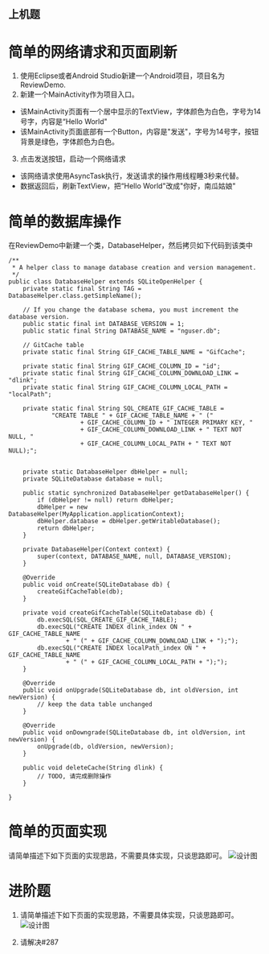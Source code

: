 上机题
---
# 简单的网络请求和页面刷新
1. 使用Eclipse或者Android Studio新建一个Android项目，项目名为ReviewDemo.
2. 新建一个MainActivity作为项目入口。
- 该MainActivity页面有一个居中显示的TextView，字体颜色为白色，字号为14号字，内容是“Hello World"
- 该MainActivity页面底部有一个Button，内容是"发送"，字号为14号字，按钮背景是绿色，字体颜色为白色。
3. 点击发送按钮，启动一个网络请求
 - 该网络请求使用AsyncTask执行，发送请求的操作用线程睡3秒来代替。
 - 数据返回后，刷新TextView，把“Hello World"改成"你好，南瓜姑娘"

# 简单的数据库操作
在ReviewDemo中新建一个类，DatabaseHelper，然后拷贝如下代码到该类中
```
/**
 * A helper class to manage database creation and version management.
 */
public class DatabaseHelper extends SQLiteOpenHelper {
    private static final String TAG = DatabaseHelper.class.getSimpleName();

    // If you change the database schema, you must increment the database version.
    public static final int DATABASE_VERSION = 1;
    public static final String DATABASE_NAME = "nguser.db";

    // GitCache table
    private static final String GIF_CACHE_TABLE_NAME = "GifCache";

    private static final String GIF_CACHE_COLUMN_ID = "id";
    private static final String GIF_CACHE_COLUMN_DOWNLOAD_LINK = "dlink";
    private static final String GIF_CACHE_COLUMN_LOCAL_PATH = "localPath";

    private static final String SQL_CREATE_GIF_CACHE_TABLE =
            "CREATE TABLE " + GIF_CACHE_TABLE_NAME + " ("
                    + GIF_CACHE_COLUMN_ID + " INTEGER PRIMARY KEY, "
                    + GIF_CACHE_COLUMN_DOWNLOAD_LINK + " TEXT NOT NULL, "
                    + GIF_CACHE_COLUMN_LOCAL_PATH + " TEXT NOT NULL);";


    private static DatabaseHelper dbHelper = null;
    private SQLiteDatabase database = null;

    public static synchronized DatabaseHelper getDatabaseHelper() {
        if (dbHelper != null) return dbHelper;
        dbHelper = new DatabaseHelper(MyApplication.applicationContext);
        dbHelper.database = dbHelper.getWritableDatabase();
        return dbHelper;
    }

    private DatabaseHelper(Context context) {
        super(context, DATABASE_NAME, null, DATABASE_VERSION);
    }

    @Override
    public void onCreate(SQLiteDatabase db) {
        createGifCacheTable(db);
    }

    private void createGifCacheTable(SQLiteDatabase db) {
        db.execSQL(SQL_CREATE_GIF_CACHE_TABLE);
        db.execSQL("CREATE INDEX dlink_index ON " + GIF_CACHE_TABLE_NAME
                + " (" + GIF_CACHE_COLUMN_DOWNLOAD_LINK + ");");
        db.execSQL("CREATE INDEX localPath_index ON " + GIF_CACHE_TABLE_NAME
                + " (" + GIF_CACHE_COLUMN_LOCAL_PATH + ");");
    }

    @Override
    public void onUpgrade(SQLiteDatabase db, int oldVersion, int newVersion) {
        // keep the data table unchanged
    }

    @Override
    public void onDowngrade(SQLiteDatabase db, int oldVersion, int newVersion) {
        onUpgrade(db, oldVersion, newVersion);
    }

    public void deleteCache(String dlink) {
        // TODO, 请完成删除操作
    }

}
```

# 简单的页面实现
请简单描述下如下页面的实现思路，不需要具体实现，只谈思路即可。
![设计图](https://github.com/nggirl/ngdocs/blob/master/nguser/01%E7%BE%8E%E5%A6%86%E6%B2%99%E9%BE%99720.jpg)

# 进阶题
1. 请简单描述下如下页面的实现思路，不需要具体实现，只谈思路即可。  
![设计图](https://github.com/nggirl/ngdocs/blob/236512d93595025aa0469f383fc0b8a20a9bac2c/nguser/04-%E5%8C%96%E5%A6%86%E5%B8%88%E4%B8%BB%E9%A1%B5(%E4%B8%8A%E9%97%A8%E7%BE%8E%E5%A6%86-%E6%97%A0%E5%86%85%E5%AE%B9)_spec.png)

2. 请解决#287
